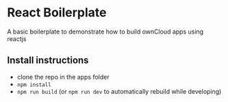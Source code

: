 # React Boilerplate

A basic boilerplate to demonstrate how to build ownCloud apps using reactjs

## Install instructions

 - clone the repo in the apps folder
 - `npm install`
 - `npm run build` (or `npm run dev` to automatically rebuild while developing)
